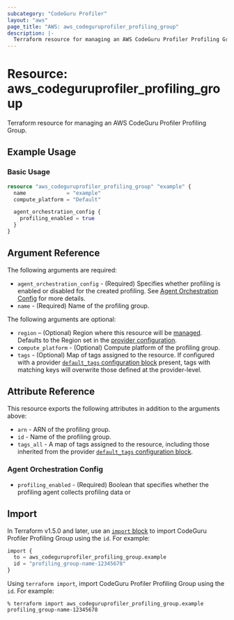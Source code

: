 ```yaml
---
subcategory: "CodeGuru Profiler"
layout: "aws"
page_title: "AWS: aws_codeguruprofiler_profiling_group"
description: |-
  Terraform resource for managing an AWS CodeGuru Profiler Profiling Group.
---
```

# Resource: aws_codeguruprofiler_profiling_group

Terraform resource for managing an AWS CodeGuru Profiler Profiling Group.

## Example Usage

### Basic Usage

```terraform
resource "aws_codeguruprofiler_profiling_group" "example" {
  name             = "example"
  compute_platform = "Default"

  agent_orchestration_config {
    profiling_enabled = true
  }
}
```

## Argument Reference

The following arguments are required:

* `agent_orchestration_config` - (Required) Specifies whether profiling is enabled or disabled for the created profiling. See [Agent Orchestration Config](#agent-orchestration-config) for more details.
* `name` - (Required) Name of the profiling group.

The following arguments are optional:

* `region` – (Optional) Region where this resource will be [managed](https://docs.aws.amazon.com/general/latest/gr/rande.html#regional-endpoints). Defaults to the Region set in the [provider configuration](https://registry.terraform.io/providers/hashicorp/aws/latest/docs#aws-configuration-reference).
* `compute_platform` - (Optional) Compute platform of the profiling group.
* `tags` - (Optional) Map of tags assigned to the resource. If configured with a provider [`default_tags` configuration block](/docs/providers/aws/index.html#default_tags-configuration-block) present, tags with matching keys will overwrite those defined at the provider-level.

## Attribute Reference

This resource exports the following attributes in addition to the arguments above:

* `arn` - ARN of the profiling group.
* `id` - Name of the profiling group.
* `tags_all` - A map of tags assigned to the resource, including those inherited from the provider [`default_tags` configuration block](https://registry.terraform.io/providers/hashicorp/aws/latest/docs#default_tags-configuration-block).

### Agent Orchestration Config

* `profiling_enabled` - (Required) Boolean that specifies whether the profiling agent collects profiling data or

## Import

In Terraform v1.5.0 and later, use an [`import` block](https://developer.hashicorp.com/terraform/language/import) to import CodeGuru Profiler Profiling Group using the `id`. For example:

```terraform
import {
  to = aws_codeguruprofiler_profiling_group.example
  id = "profiling_group-name-12345678"
}
```

Using `terraform import`, import CodeGuru Profiler Profiling Group using the `id`. For example:

```console
% terraform import aws_codeguruprofiler_profiling_group.example profiling_group-name-12345678
```
